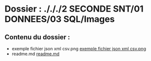 # Dossier : ./././2 SECONDE SNT/01 DONNEES/03 SQL/Images
 
 ## Contenu du dossier : 
- exemple fichier json xml csv.png [exemple fichier json xml csv.png](./exemple_fichier_json_xml_csv.png)
- readme.md [readme.md](./readme.md)
